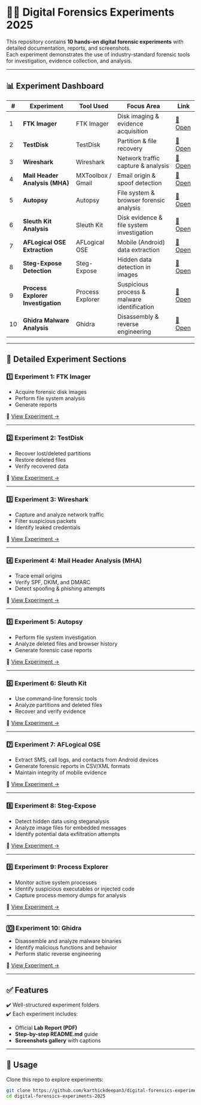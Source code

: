 # 🕵️‍♂️ Digital Forensics Experiments 2025  

This repository contains **10 hands-on digital forensic experiments** with detailed documentation, reports, and screenshots.  
Each experiment demonstrates the use of industry-standard forensic tools for investigation, evidence collection, and analysis.  

---

## 📊 Experiment Dashboard  

| # | Experiment | Tool Used | Focus Area | Link |
|---|-------------|------------|-------------|------|
| 1 | **FTK Imager** | FTK Imager | Disk imaging & evidence acquisition | [📂 Open](exp1-ftk-imager/) |
| 2 | **TestDisk** | TestDisk | Partition & file recovery | [📂 Open](exp2-TestDisk/) |
| 3 | **Wireshark** | Wireshark | Network traffic capture & analysis | [📂 Open](exp3-Wireshark/) |
| 4 | **Mail Header Analysis (MHA)** | MXToolbox / Gmail | Email origin & spoof detection | [📂 Open](exp4-MHA/) |
| 5 | **Autopsy** | Autopsy | File system & browser forensic analysis | [📂 Open](exp5-Autopsy/) |
| 6 | **Sleuth Kit Analysis** | Sleuth Kit | Disk evidence & file system investigation | [📂 Open](exp6-SleuthKit/) |
| 7 | **AFLogical OSE Extraction** | AFLogical OSE | Mobile (Android) data extraction | [📂 Open](exp7-AFLogical-OSE/) |
| 8 | **Steg-Expose Detection** | Steg-Expose | Hidden data detection in images | [📂 Open](exp8-StegExpose/) |
| 9 | **Process Explorer Investigation** | Process Explorer | Suspicious process & malware identification | [📂 Open](exp9-ProcessExplorer/) |
| 10 | **Ghidra Malware Analysis** | Ghidra | Disassembly & reverse engineering | [📂 Open](exp10-Ghidra/) |

---

## 📂 Detailed Experiment Sections  

### 1️⃣ Experiment 1: FTK Imager  
- Acquire forensic disk images  
- Perform file system analysis  
- Generate reports  

🔗 [View Experiment →](exp1-FTK-Imager/)  

---

### 2️⃣ Experiment 2: TestDisk  
- Recover lost/deleted partitions  
- Restore deleted files  
- Verify recovered data  

🔗 [View Experiment →](exp2-TestDisk/)  

---

### 3️⃣ Experiment 3: Wireshark  
- Capture and analyze network traffic  
- Filter suspicious packets  
- Identify leaked credentials  

🔗 [View Experiment →](exp3-Wireshark/)  

---

### 4️⃣ Experiment 4: Mail Header Analysis (MHA)  
- Trace email origins  
- Verify SPF, DKIM, and DMARC  
- Detect spoofing & phishing attempts  

🔗 [View Experiment →](exp4-MHA/)  

---

### 5️⃣ Experiment 5: Autopsy  
- Perform file system investigation  
- Analyze deleted files and browser history  
- Generate forensic case reports  

🔗 [View Experiment →](exp5-Autopsy/)  

---

### 6️⃣ Experiment 6: Sleuth Kit  
- Use command-line forensic tools  
- Analyze partitions and deleted files  
- Recover and verify evidence  

🔗 [View Experiment →](exp6-SleuthKit/)  

---

### 7️⃣ Experiment 7: AFLogical OSE  
- Extract SMS, call logs, and contacts from Android devices  
- Generate forensic reports in CSV/XML formats  
- Maintain integrity of mobile evidence  

🔗 [View Experiment →](exp7-AFLogical-OSE/)  

---

### 8️⃣ Experiment 8: Steg-Expose  
- Detect hidden data using steganalysis  
- Analyze image files for embedded messages  
- Identify potential data exfiltration attempts  

🔗 [View Experiment →](exp8-StegExpose/)  

---

### 9️⃣ Experiment 9: Process Explorer  
- Monitor active system processes  
- Identify suspicious executables or injected code  
- Capture process memory dumps for analysis  

🔗 [View Experiment →](exp9-ProcessExplorer/)  

---

### 🔟 Experiment 10: Ghidra  
- Disassemble and analyze malware binaries  
- Identify malicious functions and behavior  
- Perform static reverse engineering  

🔗 [View Experiment →](exp10-Ghidra/)  

---

## ✅ Features  
✔️ Well-structured experiment folders  
✔️ Each experiment includes:  
- Official **Lab Report (PDF)**  
- **Step-by-step README.md** guide  
- **Screenshots gallery** with captions  

---

## 📌 Usage  
Clone this repo to explore experiments:  
```bash
git clone https://github.com/karthickdeepan3/digital-forensics-experiments-2025.git
cd digital-forensics-experiments-2025
